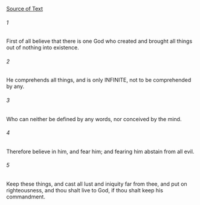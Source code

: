 [Source of Text](https://github.com/scrollmapper/bible_databases_deuterocanonical)

###### 1
First of all believe that there is one God who created and brought all things out of nothing into existence.

###### 2
He comprehends all things, and is only INFINITE, not to be comprehended by any.

###### 3
Who can neither be defined by any words, nor conceived by the mind.

###### 4
Therefore believe in him, and fear him; and fearing him abstain from all evil.

###### 5
Keep these things, and cast all lust and iniquity far from thee, and put on righteousness, and thou shalt live to God, if thou shalt keep his commandment.